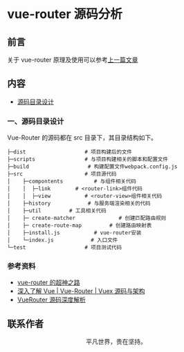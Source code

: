 # vue-router 源码分析

## 前言

关于 vue-router 原理及使用可以参考[上一篇文章](https://km.xiaowuzi.info/js/vue-router.html)

## 内容

- [源码目录设计](#一、源码目录设计)

### 一、源码目录设计

Vue-Router 的源码都在 src 目录下，其目录结构如下。

```
├─dist                   # 项目构建后的文件
├─scripts                # 与项目构建相关的脚本和配置文件
├─build                   # 构建配置文件webpack.config.js
├─src                    # 项目源代码
│    ├─compontents          # 与组件相关代码
│    │  ├─link        # <router-link>组件代码
│    │  ├─view           # <router-view>组件相关代码
│    ├─history            # 与服务端渲染相关的代码
│    ├─util         # 工具相关代码
│    ├─ create-matcher              # 创建匹配路由规则
│    ├─ create-route-map         # 创建路由映射表
│    ├─install.js           # vue-router安装
│    └─index.js            # 入口文件
└─test                   # 项目测试代码
```

### 参考资料

- [vue-router 的超神之路](https://mp.weixin.qq.com/s/a5yAusm9dCryQ61xZOCjnA)
- [深入了解 Vue | Vue-Router | Vuex 源码与架构](https://github.com/biaochenxuying/vue-family-mindmap)
- [VueRouter 源码深度解析](https://juejin.im/post/5b5697675188251b11097464)

## 联系作者

<div align="center">
    <p>
        平凡世界，贵在坚持。
    </p>
    <img :src="$withBase('/about/contact.png')" />
</div>

